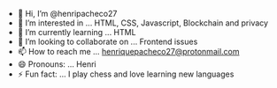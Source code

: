 - 👋 Hi, I’m @henripacheco27
- 👀 I’m interested in ... HTML, CSS, Javascript, Blockchain and privacy
- 🌱 I’m currently learning ... HTML
- 💞️ I’m looking to collaborate on ... Frontend issues
- 📫 How to reach me ... henriquepacheco27@protonmail.com
- 😄 Pronouns: ... Henri
- ⚡ Fun fact: ... I play chess and love learning new languages

<!---
henripacheco27/henripacheco27 is a ✨ special ✨ repository because its `README.md` (this file) appears on your GitHub profile.
You can click the Preview link to take a look at your changes.
--->
